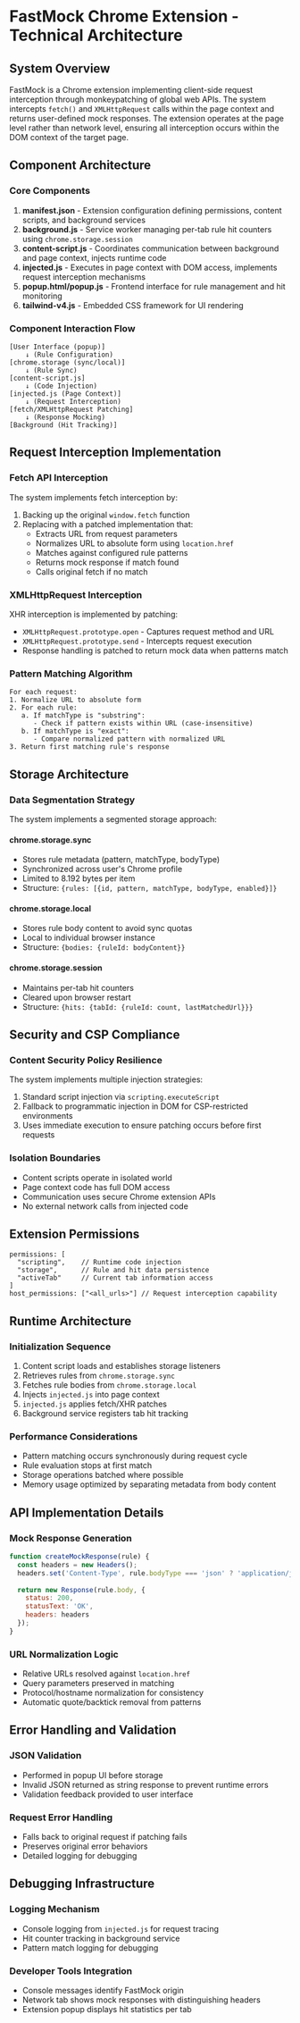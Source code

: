 # FastMock Chrome Extension - Technical Architecture

## System Overview

FastMock is a Chrome extension implementing client-side request interception through monkeypatching of global web APIs. The system intercepts `fetch()` and `XMLHttpRequest` calls within the page context and returns user-defined mock responses. The extension operates at the page level rather than network level, ensuring all interception occurs within the DOM context of the target page.

## Component Architecture

### Core Components

1. **manifest.json** - Extension configuration defining permissions, content scripts, and background services
2. **background.js** - Service worker managing per-tab rule hit counters using `chrome.storage.session`
3. **content-script.js** - Coordinates communication between background and page context, injects runtime code
4. **injected.js** - Executes in page context with DOM access, implements request interception mechanisms
5. **popup.html/popup.js** - Frontend interface for rule management and hit monitoring
6. **tailwind-v4.js** - Embedded CSS framework for UI rendering

### Component Interaction Flow

```
[User Interface (popup)] 
    ↓ (Rule Configuration)
[chrome.storage (sync/local)]
    ↓ (Rule Sync)
[content-script.js] 
    ↓ (Code Injection)
[injected.js (Page Context)]
    ↓ (Request Interception)
[fetch/XMLHttpRequest Patching]
    ↓ (Response Mocking)
[Background (Hit Tracking)]
```

## Request Interception Implementation

### Fetch API Interception
The system implements fetch interception by:
1. Backing up the original `window.fetch` function
2. Replacing with a patched implementation that:
   - Extracts URL from request parameters
   - Normalizes URL to absolute form using `location.href`
   - Matches against configured rule patterns
   - Returns mock response if match found
   - Calls original fetch if no match

### XMLHttpRequest Interception
XHR interception is implemented by patching:
- `XMLHttpRequest.prototype.open` - Captures request method and URL
- `XMLHttpRequest.prototype.send` - Intercepts request execution
- Response handling is patched to return mock data when patterns match

### Pattern Matching Algorithm
```
For each request:
1. Normalize URL to absolute form
2. For each rule:
   a. If matchType is "substring":
      - Check if pattern exists within URL (case-insensitive)
   b. If matchType is "exact":
      - Compare normalized pattern with normalized URL
3. Return first matching rule's response
```

## Storage Architecture

### Data Segmentation Strategy
The system implements a segmented storage approach:

#### chrome.storage.sync
- Stores rule metadata (pattern, matchType, bodyType)
- Synchronized across user's Chrome profile
- Limited to 8.192 bytes per item
- Structure: `{rules: [{id, pattern, matchType, bodyType, enabled}]}`

#### chrome.storage.local
- Stores rule body content to avoid sync quotas
- Local to individual browser instance
- Structure: `{bodies: {ruleId: bodyContent}}`

#### chrome.storage.session
- Maintains per-tab hit counters
- Cleared upon browser restart
- Structure: `{hits: {tabId: {ruleId: count, lastMatchedUrl}}}`

## Security and CSP Compliance

### Content Security Policy Resilience
The system implements multiple injection strategies:
1. Standard script injection via `scripting.executeScript`
2. Fallback to programmatic injection in DOM for CSP-restricted environments
3. Uses immediate execution to ensure patching occurs before first requests

### Isolation Boundaries
- Content scripts operate in isolated world
- Page context code has full DOM access
- Communication uses secure Chrome extension APIs
- No external network calls from injected code

## Extension Permissions

```
permissions: [
  "scripting",    // Runtime code injection
  "storage",      // Rule and hit data persistence
  "activeTab"     // Current tab information access
]
host_permissions: ["<all_urls>"] // Request interception capability
```

## Runtime Architecture

### Initialization Sequence
1. Content script loads and establishes storage listeners
2. Retrieves rules from `chrome.storage.sync`
3. Fetches rule bodies from `chrome.storage.local`
4. Injects `injected.js` into page context
5. `injected.js` applies fetch/XHR patches
6. Background service registers tab hit tracking

### Performance Considerations
- Pattern matching occurs synchronously during request cycle
- Rule evaluation stops at first match
- Storage operations batched where possible
- Memory usage optimized by separating metadata from body content

## API Implementation Details

### Mock Response Generation
```javascript
function createMockResponse(rule) {
  const headers = new Headers();
  headers.set('Content-Type', rule.bodyType === 'json' ? 'application/json' : 'text/plain');
  
  return new Response(rule.body, {
    status: 200,
    statusText: 'OK',
    headers: headers
  });
}
```

### URL Normalization Logic
- Relative URLs resolved against `location.href`
- Query parameters preserved in matching
- Protocol/hostname normalization for consistency
- Automatic quote/backtick removal from patterns

## Error Handling and Validation

### JSON Validation
- Performed in popup UI before storage
- Invalid JSON returned as string response to prevent runtime errors
- Validation feedback provided to user interface

### Request Error Handling
- Falls back to original request if patching fails
- Preserves original error behaviors
- Detailed logging for debugging

## Debugging Infrastructure

### Logging Mechanism
- Console logging from `injected.js` for request tracing
- Hit counter tracking in background service
- Pattern match logging for debugging

### Developer Tools Integration
- Console messages identify FastMock origin
- Network tab shows mock responses with distinguishing headers
- Extension popup displays hit statistics per tab